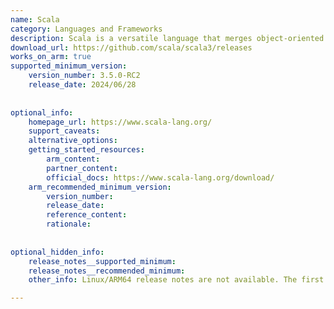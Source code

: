 ```yaml
---
name: Scala
category: Languages and Frameworks
description: Scala is a versatile language that merges object-oriented and functional programming styles. It's clear syntax and strong capabilities make it a great option for creating scalable and efficient software.
download_url: https://github.com/scala/scala3/releases
works_on_arm: true
supported_minimum_version:
    version_number: 3.5.0-RC2
    release_date: 2024/06/28
 
 
optional_info:
    homepage_url: https://www.scala-lang.org/
    support_caveats:
    alternative_options:
    getting_started_resources:
        arm_content:
        partner_content:
        official_docs: https://www.scala-lang.org/download/
    arm_recommended_minimum_version:
        version_number:
        release_date:
        reference_content:
        rationale:
 
 
optional_hidden_info:
    release_notes__supported_minimum:
    release_notes__recommended_minimum:
    other_info: Linux/ARM64 release notes are not available. The first Linux/ARM64 tar is available in version [v3.5.0-RC2](https://github.com/scala/scala3/releases/tag/3.5.0-RC2).

---
```

